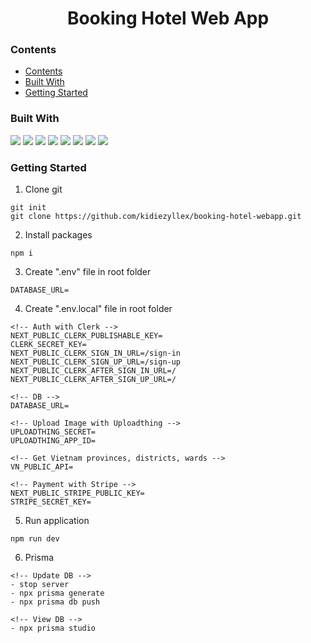 <h1 align="center">
  Booking Hotel Web App
</h1>

### Contents

- [Contents](#contents)
- [Built With](#built-with)
- [Getting Started](#getting-started)

### Built With

![](https://img.shields.io/badge/next%20js-000000?style=for-the-badge&logo=nextdotjs&logoColor=white)
![](https://img.shields.io/badge/TypeScript-007ACC?style=for-the-badge&logo=typescript&logoColor=white)
![](https://img.shields.io/badge/shadcn%2Fui-000000?style=for-the-badge&logo=shadcnui&logoColor=white)
![](https://img.shields.io/badge/MySQL-005C84?style=for-the-badge&logo=mysql&logoColor=white)
![](https://img.shields.io/badge/Prisma-3982CE?style=for-the-badge&logo=Prisma&logoColor=white)
![](https://img.shields.io/badge/Zod-000000?style=for-the-badge&logo=zod&logoColor=3068B7)
![](https://img.shields.io/badge/Vercel-000000?style=for-the-badge&logo=vercel&logoColor=white)
![](https://img.shields.io/badge/Tailwind_CSS-38B2AC?style=for-the-badge&logo=tailwind-css&logoColor=white)
![]()

### Getting Started

1. Clone git

```
git init
git clone https://github.com/kidiezyllex/booking-hotel-webapp.git
```

2. Install packages

```
npm i
```

3. Create ".env" file in root folder

```
DATABASE_URL=
```

4. Create ".env.local" file in root folder

```
<!-- Auth with Clerk -->
NEXT_PUBLIC_CLERK_PUBLISHABLE_KEY=
CLERK_SECRET_KEY=
NEXT_PUBLIC_CLERK_SIGN_IN_URL=/sign-in
NEXT_PUBLIC_CLERK_SIGN_UP_URL=/sign-up
NEXT_PUBLIC_CLERK_AFTER_SIGN_IN_URL=/
NEXT_PUBLIC_CLERK_AFTER_SIGN_UP_URL=/

<!-- DB -->
DATABASE_URL=

<!-- Upload Image with Uploadthing -->
UPLOADTHING_SECRET=
UPLOADTHING_APP_ID=

<!-- Get Vietnam provinces, districts, wards -->
VN_PUBLIC_API=

<!-- Payment with Stripe -->
NEXT_PUBLIC_STRIPE_PUBLIC_KEY=
STRIPE_SECRET_KEY=

```

5. Run application

```
npm run dev
```

6. Prisma

```
<!-- Update DB -->
- stop server
- npx prisma generate
- npx prisma db push

<!-- View DB -->
- npx prisma studio
```
